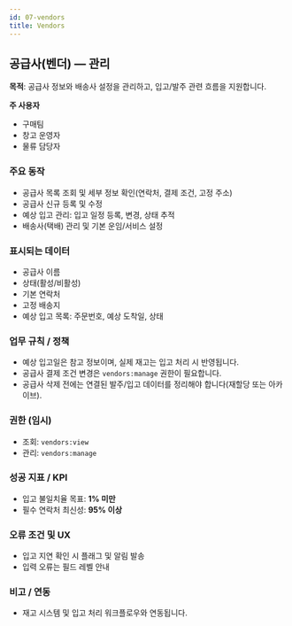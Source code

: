 ```yaml
---
id: 07-vendors
title: Vendors
---
```


## 공급사(벤더) — 관리

**목적**: 공급사 정보와 배송사 설정을 관리하고, 입고/발주 관련 흐름을 지원합니다.

**주 사용자**

- 구매팀
- 창고 운영자
- 물류 담당자

### 주요 동작

- 공급사 목록 조회 및 세부 정보 확인(연락처, 결제 조건, 고정 주소)
- 공급사 신규 등록 및 수정
- 예상 입고 관리: 입고 일정 등록, 변경, 상태 추적
- 배송사(택배) 관리 및 기본 운임/서비스 설정

### 표시되는 데이터

- 공급사 이름
- 상태(활성/비활성)
- 기본 연락처
- 고정 배송지
- 예상 입고 목록: 주문번호, 예상 도착일, 상태

### 업무 규칙 / 정책

- 예상 입고일은 참고 정보이며, 실제 재고는 입고 처리 시 반영됩니다.
- 공급사 결제 조건 변경은 `vendors:manage` 권한이 필요합니다.
- 공급사 삭제 전에는 연결된 발주/입고 데이터를 정리해야 합니다(재할당 또는 아카이브).

### 권한 (임시)

- 조회: `vendors:view`
- 관리: `vendors:manage`

### 성공 지표 / KPI

- 입고 불일치율 목표: **1% 미만**
- 필수 연락처 최신성: **95% 이상**

### 오류 조건 및 UX

- 입고 지연 확인 시 플래그 및 알림 발송
- 입력 오류는 필드 레벨 안내

### 비고 / 연동

- 재고 시스템 및 입고 처리 워크플로우와 연동됩니다.
